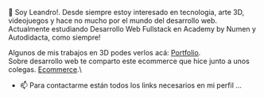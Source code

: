 👋 Soy Leandro!. Desde siempre estoy interesado en tecnologia, arte 3D, videojuegos y hace no mucho por el mundo del desarrollo web.\
Actualmente estudiando Desarrollo Web Fullstack en Academy by Numen y Autodidacta, como siempre!

Algunos de mis trabajos en 3D podes verlos acá: [Portfolio](https://www.artstation.com/leandrocastagno).\
Sobre desarrollo web te comparto este ecommerce que hice junto a unos colegas. [Ecommerce](https://proyecto-numen-ecommerce-app.vercel.app/#hero-home).\

- 📫 Para contactarme están todos los links necesarios en mi perfil ...

<!---
LDC-ar/LDC-ar is a ✨ special ✨ repository because its `README.md` (this file) appears on your GitHub profile.
You can click the Preview link to take a look at your changes.
--->
